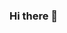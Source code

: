 ### Hi there 👋

<!--
**alancphilpott/alancphilpott** is a ✨ _special_ ✨ repository because its `README.md` (this file) appears on your GitHub profile.

Here are some ideas to get you started:

- 🔭 I’m currently working on a few different projects.
- 🌱 I’m currently learning JS, Node.js, Express.js, Angular & AWS.
- 👯 I’m looking to collaborate on any project.
- 🤔 I’m looking for help with AWS.
- 💬 Ask me about building RESTful services with Express.js.
- 📫 How to reach me: [Twitter](https://twitter.com/alanphilpott_) - YouTube Coming Soon!
- ⚡ Fun fact: I'm 99.9% Irish.
-->
